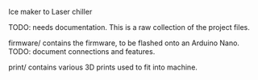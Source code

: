 Ice maker to Laser chiller

TODO: needs documentation. This is a raw collection of
the project files.

firmware/ contains the firmware, to be flashed onto
an Arduino Nano.
TODO: document connections and features.

print/ contains various 3D prints used to fit into
machine. 
